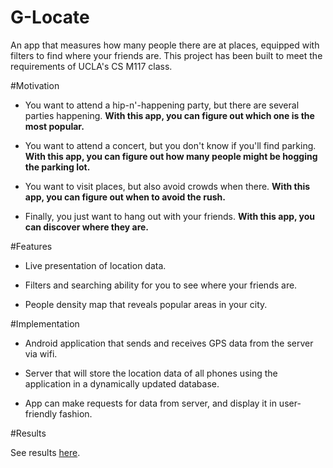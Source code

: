G-Locate
===========

An app that measures how many people there are at places, equipped with filters to find where your friends are. This project has been built to meet the requirements of UCLA's CS M117 class. 

#Motivation

- You want to attend a hip-n'-happening party, but there are several parties happening. **With this app, you can figure out which one is the most popular.**

- You want to attend a concert, but you don't know if you'll find parking. **With this app, you can figure out how many people might be hogging the parking lot.**

- You want to visit places, but also avoid crowds when there. **With this app, you can figure out when to avoid the rush.**

- Finally, you just want to hang out with your friends. **With this app, you can discover where they are.**

#Features 

- Live presentation of location data.

- Filters and searching ability for you to see where your friends are.

- People density map that reveals popular areas in your city.

#Implementation

- Android application that sends and receives GPS data from the server via wifi.

- Server that will store the location data of all phones using the application in a dynamically updated database.

- App can make requests for data from server, and display it in user-friendly fashion.

#Results

See results [here](http://www.akshatm.com/images/g-locate.pdf).










 
